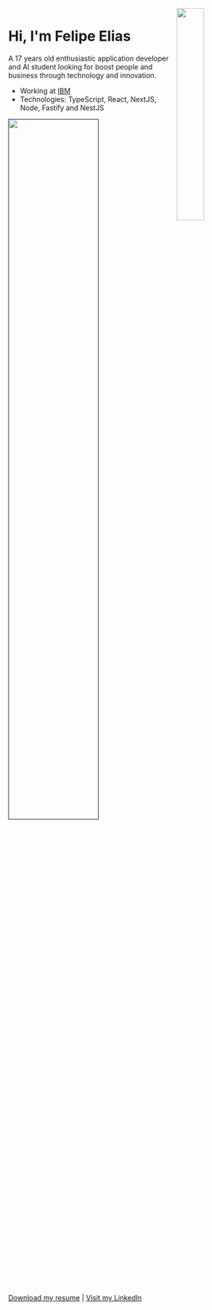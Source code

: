 <img align="right" width="33%" src="https://raw.githubusercontent.com/gist/feponiel/41762a72af22d63885ed7e11e12618b0/raw/714d2a3da41f4d217ed17fc9de20814cc9cbf750/github_card.svg" />
<h1 align="left">Hi, I'm Felipe Elias</h1>

<p align="left">A 17 years old enthusiastic application developer and AI student looking for boost people and business through technology and innovation.</p>

- Working at [IBM](https://ibm.com)
- Technologies: TypeScript, React, NextJS, Node, Fastify and NestJS

<a href=""><img width="60%" src="https://raw.githubusercontent.com/gist/feponiel/0849b12d4d61d33523aa969af99768bd/raw/1f1e85e4c34fbbd89a6a781bde78fb6bf1f8eaf4/card_kodi.svg" /></a>

[Download my resume]() | [Visit my LinkedIn](https://www.linkedin.com/in/felipe-daniel-elias/)

